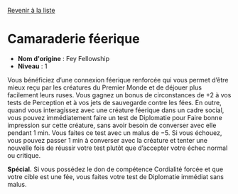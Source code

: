 [Revenir à la liste](list.md)

# Camaraderie féerique

 * **Nom d'origine** : Fey Fellowship
 * **Niveau** : 1


<p>Vous bénéficiez d’une connexion féerique renforcée qui vous permet d’être mieux reçu par les créatures du Premier Monde et de déjouer plus facilement leurs ruses. Vous gagnez un bonus de circonstances de +2 à vos tests de Perception et à vos jets de sauvegarde contre les fées. En outre, quand vous interagissez avec une créature féerique dans un cadre social, vous pouvez immédiatement faire un test de Diplomatie pour Faire bonne impression sur cette créature, sans avoir besoin de converser avec elle pendant 1 min. Vous faites ce test avec un malus de −5. Si vous échouez, vous pouvez passer 1 min à converser avec la créature et tenter une nouvelle fois de réussir votre test plutôt que d’accepter votre échec normal ou critique.</p>
<p><strong>Spécial.</strong> Si vous possédez le don de compétence Cordialité forcée et que votre cible est une fée, vous faites votre test de Diplomatie immédiat sans malus.</p>